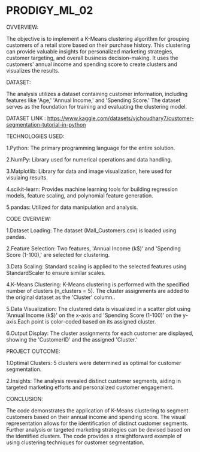 # PRODIGY_ML_02

OVVERVIEW: 

The objective is to implement a K-Means clustering algorithm for grouping customers of a retail store based on their purchase history. This clustering can provide valuable insights for personalized marketing strategies, customer targeting, and overall business decision-making. It uses the customers' annual income and spending score to create clusters and visualizes the results.

DATASET:

The analysis utilizes a dataset containing customer information, including features like 'Age,' 'Annual Income,' and 'Spending Score.' The dataset serves as the foundation for training and evaluating the clustering model.

DATASET LINK : https://www.kaggle.com/datasets/vjchoudhary7/customer-segmentation-tutorial-in-python

TECHNOLOGIES USED:

1.Python: The primary programming language for the entire solution.

2.NumPy: Library used for numerical operations and data handling.

3.Matplotlib: Library for data and image visualization, here used for visulaing results.

4.scikit-learn: Provides machine learning tools for building regression models, feature scaling, and polynomial feature generation.

5.pandas: Utilized for data manipulation and analysis.

CODE OVERVIEW:

1.Dataset Loading: The dataset (Mall_Customers.csv) is loaded using pandas.

2.Feature Selection: Two features, 'Annual Income (k$)' and 'Spending Score (1-100),' are selected for clustering.

3.Data Scaling: Standard scaling is applied to the selected features using StandardScaler to ensure similar scales.

4.K-Means Clustering: K-Means clustering is performed with the specified number of clusters (n_clusters = 5). The cluster assignments are added to the original dataset as the 'Cluster' column..

5.Data Visualization: The clustered data is visualized in a scatter plot using 'Annual Income (k$)' on the x-axis and 'Spending Score (1-100)' on the y-axis.Each point is color-coded based on its assigned cluster.

6.Output Display: The cluster assignments for each customer are displayed, showing the 'CustomerID' and the assigned 'Cluster.'

PROJECT OUTCOME:

1.Optimal Clusters: 5 clusters were determined as optimal for customer segmentation.

2.Insights: The analysis revealed distinct customer segments, aiding in targeted marketing efforts and personalized customer engagement.

CONCLUSION:

The code demonstrates the application of K-Means clustering to segment customers based on their annual income and spending score. The visual representation allows for the identification of distinct customer segments. Further analysis or targeted marketing strategies can be devised based on the identified clusters. The code provides a straightforward example of using clustering techniques for customer segmentation.
